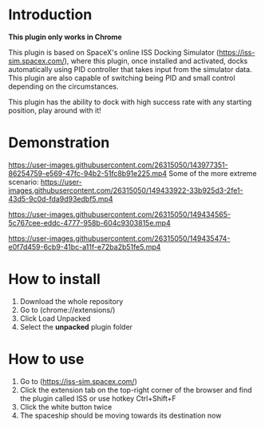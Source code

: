 # Introduction
**This plugin only works in Chrome**

This plugin is based on SpaceX's online ISS Docking Simulator (https://iss-sim.spacex.com/), where this plugin, once installed and activated, docks automatically using PID controller that takes input from the simulator data. This plugin are also capable of switching being PID and small control depending on the circumstances. 

This plugin has the ability to dock with high success rate with any starting position, play around with it!

# Demonstration

https://user-images.githubusercontent.com/26315050/143977351-86254759-e569-47fc-94b2-51fc8b91e225.mp4
Some of the more extreme scenario:
https://user-images.githubusercontent.com/26315050/149433922-33b925d3-2fe1-43d5-9c0d-fda9d93edbf5.mp4

https://user-images.githubusercontent.com/26315050/149434565-5c767cee-eddc-4777-958b-604c9303815e.mp4

https://user-images.githubusercontent.com/26315050/149435474-e0f7d459-6cb9-41bc-a11f-e72ba2b51fe5.mp4

# How to install
1. Download the whole repository
2. Go to (chrome://extensions/)
3. Click Load Unpacked
4. Select the **unpacked** plugin folder


# How to use
1. Go to (https://iss-sim.spacex.com/)
2. Click the extension tab on the top-right corner of the browser and find the plugin called ISS or use hotkey Ctrl+Shift+F
3. Click the white button twice
4. The spaceship should be moving towards its destination now
